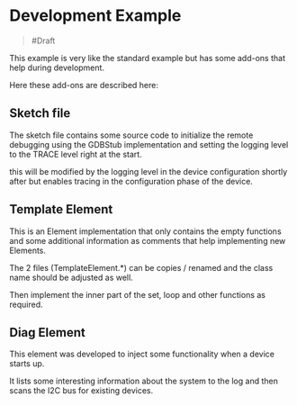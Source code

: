 # Development Example

> #Draft

This example is very like the standard example but has some add-ons that help during development.

Here these add-ons are described here:

## Sketch file

The sketch file contains some source code to initialize the remote debugging using the GDBStub implementation and setting the logging level to the TRACE level right at the start.

this will be modified by the logging level in the device configuration shortly after but enables  tracing in the configuration phase of the device.



## Template Element

This is an Element implementation that only contains the empty functions and some additional information as comments that help implementing new Elements.

The 2 files (TemplateElement.*) can be copies / renamed and the class name should be adjusted as well.

Then implement the inner part of the set, loop and other functions as required.


## Diag Element

This element was developed to inject some functionality when a device starts up.

It lists some interesting information about the system to the log and then scans the I2C bus for existing devices.


